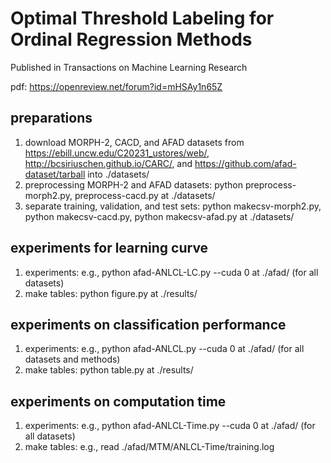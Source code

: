 # Optimal Threshold Labeling for Ordinal Regression Methods

Published in Transactions on Machine Learning Research

pdf: https://openreview.net/forum?id=mHSAy1n65Z

## preparations
1. download MORPH-2, CACD, and AFAD datasets from https://ebill.uncw.edu/C20231_ustores/web/, http://bcsiriuschen.github.io/CARC/, and https://github.com/afad-dataset/tarball into ./datasets/
2. preprocessing MORPH-2 and AFAD datasets: python preprocess-morph2.py, preprocess-cacd.py at ./datasets/
3. separate training, validation, and test sets: python makecsv-morph2.py, python makecsv-cacd.py, python makecsv-afad.py at ./datasets/

## experiments for learning curve
1. experiments: e.g., python afad-ANLCL-LC.py --cuda 0 at ./afad/ (for all datasets)
2. make tables: python figure.py at ./results/

## experiments on classification performance
1. experiments: e.g., python afad-ANLCL.py --cuda 0 at ./afad/ (for all datasets and methods)
2. make tables: python table.py at ./results/

## experiments on computation time
1. experiments: e.g., python afad-ANLCL-Time.py --cuda 0 at ./afad/ (for all datasets)
2. make tables: e.g., read ./afad/MTM/ANLCL-Time/training.log
